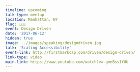 ```yaml
---
timeline: upcoming
talk-type: meetup
location: Manhattan, NY
flag: 🇺🇸
event: Design Driven
date: '2017-06-12'
hidden: true
image: ../images/speaking/designdriven.jpg
talk: 'Scaling Accessibility'
event-link: http://firstmarkcap.com/driven/design-driven/
link-type: video
main-link: https://www.youtube.com/watch?v=-gmnBss1YUU
---
```

